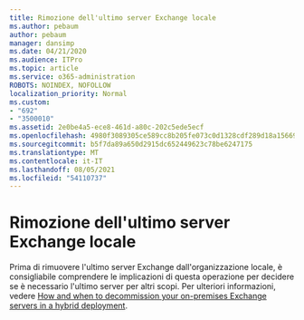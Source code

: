 ```yaml
---
title: Rimozione dell'ultimo server Exchange locale
ms.author: pebaum
author: pebaum
manager: dansimp
ms.date: 04/21/2020
ms.audience: ITPro
ms.topic: article
ms.service: o365-administration
ROBOTS: NOINDEX, NOFOLLOW
localization_priority: Normal
ms.custom:
- "692"
- "3500010"
ms.assetid: 2e0be4a5-ece8-461d-a80c-202c5ede5ecf
ms.openlocfilehash: 4980f3089305ce589cc8b205fe073c0d1328cdf289d18a15669c081e0ab4aa5f
ms.sourcegitcommit: b5f7da89a650d2915dc652449623c78be6247175
ms.translationtype: MT
ms.contentlocale: it-IT
ms.lasthandoff: 08/05/2021
ms.locfileid: "54110737"
---
```

# <a name="removing-the-last-on-premises-exchange-server"></a>Rimozione dell'ultimo server Exchange locale

Prima di rimuovere l'ultimo server Exchange dall'organizzazione locale, è consigliabile comprendere le implicazioni di questa operazione per decidere se è necessario l'ultimo server per altri scopi. Per ulteriori informazioni, vedere [How and when to decommission your on-premises Exchange servers in a hybrid deployment](https://technet.microsoft.com/library/dn931280%28v=exchg.150%29.aspx).
  